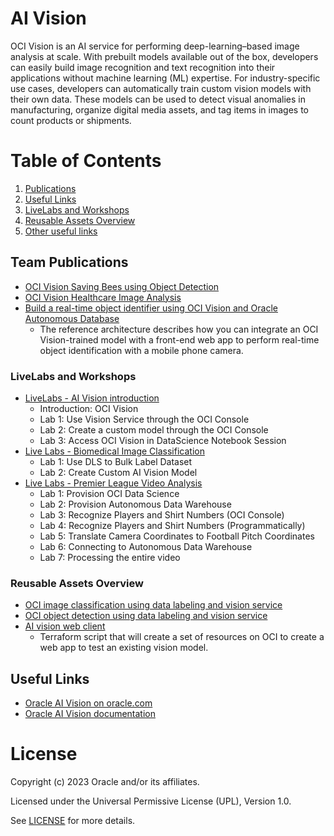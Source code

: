 # AI Vision
 
OCI Vision is an AI service for performing deep-learning–based image analysis at scale. With prebuilt models available out of the box, developers can easily build image recognition and text recognition into their applications without machine learning (ML) expertise. For industry-specific use cases, developers can automatically train custom vision models with their own data. These models can be used to detect visual anomalies in manufacturing, organize digital media assets, and tag items in images to count products or shipments.
 
# Table of Contents
 
1. [Publications](#team-publications)
2. [Useful Links](#useful-uinks)
3. [LiveLabs and Workshops](#livelabs-and-workshops) 
4. [Reusable Assets Overview](#reusable-assets-overview)
5. [Other useful links](useful-links)
 
## Team Publications

- [OCI Vision Saving Bees using Object Detection](https://www.linkedin.com/pulse/saving-bees-using-ai-one-object-time-ismail-syed/)
- [OCI Vision Healthcare Image Analysis](https://blogs.oracle.com/ai-and-datascience/post/advancing-healthcare-image-analysis-on-oci)
- [Build a real-time object identifier using OCI Vision and Oracle Autonomous Database](https://docs.oracle.com/en/solutions/realtime-ocivision-object-identification/index.html#GUID-A875FB7D-29E3-4FBF-AED5-C0CF43F71469)
    - The reference architecture describes how you can integrate an OCI Vision-trained model with a front-end web app to perform real-time object identification with a mobile phone camera. 
 
### LiveLabs and Workshops
 
- [LiveLabs - AI Vision introduction](https://apexapps.oracle.com/pls/apex/r/dbpm/livelabs/view-workshop?wid=931&clear=RR,180&session=101189893786132)
    - Introduction: OCI Vision
    - Lab 1: Use Vision Service through the OCI Console
    - Lab 2: Create a custom model through the OCI Console
    - Lab 3: Access OCI Vision in DataScience Notebook Session
- [Live Labs - Biomedical Image Classification](https://apexapps.oracle.com/pls/apex/r/dbpm/livelabs/view-workshop?wid=3097&clear=RR,180&session=101189893786132)
    - Lab 1: Use DLS to Bulk Label Dataset
    - Lab 2: Create Custom AI Vision Model
- [Live Labs - Premier League Video Analysis](https://apexapps.oracle.com/pls/apex/r/dbpm/livelabs/view-workshop?wid=3489&clear=RR,180&session=101189893786132)
    - Lab 1: Provision OCI Data Science
    - Lab 2: Provision Autonomous Data Warehouse
    - Lab 3: Recognize Players and Shirt Numbers (OCI Console)
    - Lab 4: Recognize Players and Shirt Numbers (Programmatically)
    - Lab 5: Translate Camera Coordinates to Football Pitch Coordinates
    - Lab 6: Connecting to Autonomous Data Warehouse
    - Lab 7: Processing the entire video

### Reusable Assets Overview
 
- [OCI image classification using data labeling and vision service](https://github.com/carlgira/oci-image-classification)
- [OCI object detection using data labeling and vision service](https://github.com/carlgira/oci-object-detection) 
- [AI vision web client](https://github.com/oracle-devrel/oci-tf-vision-web-client)
    - Terraform script that will create a set of resources on OCI to create a web app to test an existing vision model.

## Useful Links
 
- [Oracle AI Vision on oracle.com](https://www.oracle.com/uk/artificial-intelligence/vision/)
- [Oracle AI Vision documentation](https://docs.oracle.com/en-us/iaas/vision/vision/using/home.htm)

 
# License
 
Copyright (c) 2023 Oracle and/or its affiliates.
 
Licensed under the Universal Permissive License (UPL), Version 1.0.
 
See [LICENSE](https://github.com/oracle-devrel/technology-engineering/blob/main/LICENSE) for more details.
